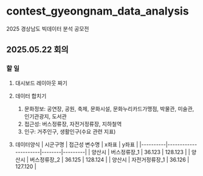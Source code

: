 # contest_gyeongnam_data_analysis
2025 경상남도 빅데이터 분석 공모전


## 2025.05.22 회의
### 할 일
1. 대시보드 레이아웃 짜기
2. 데이터 합치기
   1. 문화정보: 공연장, 공원, 축제, 문화시설, 문화누리카드가맹점, 박물관, 미술관, 인기관광지, 도서관
   2. 접근성: 버스정류장, 자전거정류장, 지하철역
   3. 인구: 거주인구, 생활인구(수요 관련 지표)

3. 데이터양식
| 시군구명 | 접근성 변수명       | x좌표   | y좌표    |
|----------|----------------------|--------|---------|
| 양산시   | 버스정류장_1         | 36.123 | 128.123 |
| 양산시   | 버스정류장_2         | 36.125 | 128.124 |
| 양산시   | 자전거정류장_1       | 36.126 | 127.120 |

